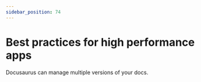 ```yaml
---
sidebar_position: 74
---
```


# Best practices for high performance apps

Docusaurus can manage multiple versions of your docs.